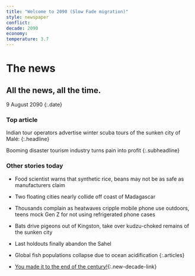 ```yaml
---
title: "Welcome to 2090 (Slow Fade migration)"
style: newspaper
conflict: 
decade: 2090
economy: 
temperature: 3.7
---
```

# The news

## All the news, all the time.

9 August 2090
{:.date}

### Top article

Indian tour operators advertise winter scuba tours of the sunken city of Malé:
{:.headline}

Booming disaster tourism industry turns pain into profit
{:.subheadline}

### Other stories today

- Food scientist warns that synthetic rice, beans may not be as safe as manufacturers claim
- Two floating cities nearly collide off coast of Madagascar
- Thousands complain as heatwaves cripple mobile phone use outdoors, teens mock Gen Z for not using refrigerated phone cases
- Bats drive pigeons out of Kingston, take over kudzu-choked remains of the sunken city
- Last holdouts finally abandon the Sahel
- Global fish populations collapse due to ocean acidification
{:.articles}

- [You made it to the end of the century!](ending_2100-slow-fade.html){:.new-decade-link}
